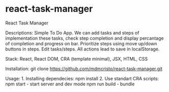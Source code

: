 # react-task-manager
React Task Manager

Descriptions:
    Simple To Do App.
    We can add tasks and steps of implementation these tasks, check step completion and display percantage of completion and progress on bar.
    Prioritize steps using move up/down buttons in steps. Edit tasks/steps.
    All actions lead to save in localStorage.

Stack:
    React, React DOM, CRA (template minimal), JSX, HTML, CSS

Installation:
    git clone https://github.com/mdmcristo/react-task-manager.git

Usage:
    1. Installing dependecies:
        npm install
    2. Use standart CRA scripts:
        npm start - start server and dev mode
        npm run build - bundle
